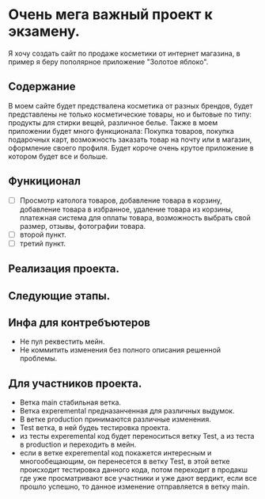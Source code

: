 # Очень мега важный проект к экзамену.

Я хочу создать сайт по продаже косметики от интернет магазина, в пример я беру пополярное приложение "Золотое яблоко".

## Содержание 

В моем сайте будет предствалена косметика от разных брендов, будет представлены не только косметические товары, но и бытовые по типу: продукты для стирки вещей, различное белье.
Также в моем приложении будет много функционала: Покупка товаров, покупка подарочных карт, возможность заказать товар на почту или в магазин, оформление своего профиля.
Будет короче очень крутое приложение в котором будет все и больше.

## Функиционал 

- [ ] Просмотр католога товаров, добавление товара в корзину, добавление товара в избранное, удаление товара из корзины, платежная система для оплаты товара, возможность выбрать свой размер, отзывы, фотографии товара.
- [ ] второй пункт.
- [ ] третий пункт.

## Реализация проекта.



## Следующие этапы.

## Инфа для контребъютеров 
- Не пул реквестить мейн.
- Не коммитить изменения без полного описания решенной проблемы.


## Для участников проекта.
- Ветка main стабильная ветка.
- Ветка experemental предназанченная для различных выдумок.
- В ветке production принимаются различные изменения.
- Test ветка, в ней будеь тестировка проекта.
- из тесты experemental код будет переноситься ветку Test, а из теста в production и переходить в мейн.
- если в ветке experemental код покажется интересным и многообещающим, он перенесется в ветку Test, в этой ветке происходит тестировка данного кода, потом переходит в продакш где уже просматривают все участники и уже дают вердикт, если все прошло успешно, то данное изменение отправляется в ветку main.
